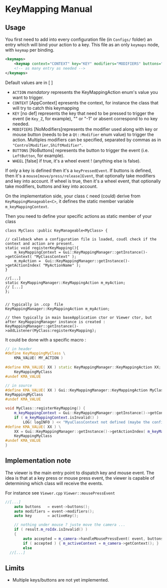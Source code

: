 # KeyMapping Manual

## Usage

You first need to add into every configuration file (in `Configs/` folder) an entry which will bind your action to a key.
This file as an only `keymaps` node, with `keymap` per binding. 

```xml
<keymaps>
    <keymap context="CONTEXT" key="KEY" modifiers="MODIFIERS" buttons="BUTTONS" wheel="WHEEL" action="ACTION" />
    <!-- as many entry as needed -->
</keymaps>
```

Default values are in \[ \]

* `ACTION` *mendatory* represents the KeyMappingAction enum's value you want to trigger.
* `CONTEXT` \[AppContext\] epresents the context, for instance the class that will try to catch this keymapping
* `KEY` \[no def\] represents the key that need to be pressed to trigger the event (ie `Key_Z`, for example), "" or "-1" or absent correspond to no key needed.
* `MODIFIERS` \[NoModifiers\]represents the modifier used along with key or mouse button (needs to be a `Qt::Modifier` enum value) to trigger the action.
Multiples modifiers can be specified, separated by commas as in `"ControlModifier,ShiftModifier"`.
* `BUTTONS` \[NoButtons\] represents the button to trigger the event (i.e. `LeftButton`, for example).
* `WHEEL` \[false\] if true, it's a wheel event ! (anything else is false).

If only a key is defined then it's a `keyPressedEvent`. 
If buttons is defined, then it's a `mouse[move/press/release]Event`, that optionally take modifiers and key into account.
If wheel is true, then it's a wheel event, that optionally take modifiers, buttons and key into account.

On the implementation side, your class `C` need (could) derive from `KeyMappingManageable<C>`, it defines the static member variable
`m_keyMappingContext`.

Then you need to define your specific actions as static member of your class

```
class MyClass :public KeyManageable<MyClass> {

// calleback when a configuration file is loaded, coudl check if the context and action are present.
static void registerKeyMapping(){
    m_keyMappingContext = Gui::KeyMappingManager::getInstance()->getContext( "MyClassContext" );
    m_myAction =  Gui::KeyMappingManager::getInstance()->getActionIndex( "MyActionName" );
}

//[...]
static KeyMappingManager::KeyMappingAction m_myAction;
// [...]
};


// typically in .ccp  file
KeyMappingManager::KeyMappingAction m_myAction;

// then typically in main baseApplication ctor or Viewer ctor, but after KeyMappingManager instance is created :
KeyMappingManager::getInstance()->addListener(MyClass:registerKeyMapping);

```

It could be done with a specific macro :

```c++
// in header
#define KeyMappingMyClass \
    KMA_VALUE( MY_ACTION )   
    
#define KMA_VALUE( XX ) static KeyMappingManager::KeyMappingAction XX;
    KeyMappingMyClass
#undef KMA_VALUE

// in source
#define KMA_VALUE( XX ) Gui::KeyMappingManager::KeyMappingAction MyClass::XX;
KeyMappingMyClass
#undef KMA_VALUE

void MyClass::registerKeyMapping() {
    m_keyMappingContext = Gui::KeyMappingManager::getInstance()->getContext( "MyClassContext" );
    if ( m_keyMappingContext.isInvalid() )
        LOG( logINFO ) << "MyuClassContext not defined (maybe the configuration file do not contains it";
#define KMA_VALUE( XX ) \
    XX = Gui::KeyMappingManager::getInstance()->getActionIndex( m_keyMappingContext, #XX );
    KeyMappingMyClass
#undef KMA_VALUE
}

```

## Implementation note

The viewer is the main entry point to dispatch key and mouse event.
The idea is that at a key press or mouse press event, the viewer is capable of determining which class will receive the events.

For instance see `Viewer.cpp` `Viewer::mousePressEvent`

```c++
//[...]
    auto buttons   = event->buttons();
    auto modifiers = event->modifiers();
    auto key       = activeKey();

    // nothing under mouse ? juste move the camera ...
    if ( result.m_roIdx.isInvalid() )
    {
        auto accepted = m_camera->handleMousePressEvent( event, buttons, modifiers, key );
        if ( accepted ) { m_activeContext = m_camera->getContext(); }
        else
  //[...]  
 ```  

## Limits

* Multiple keys/buttons are not yet implemented.
